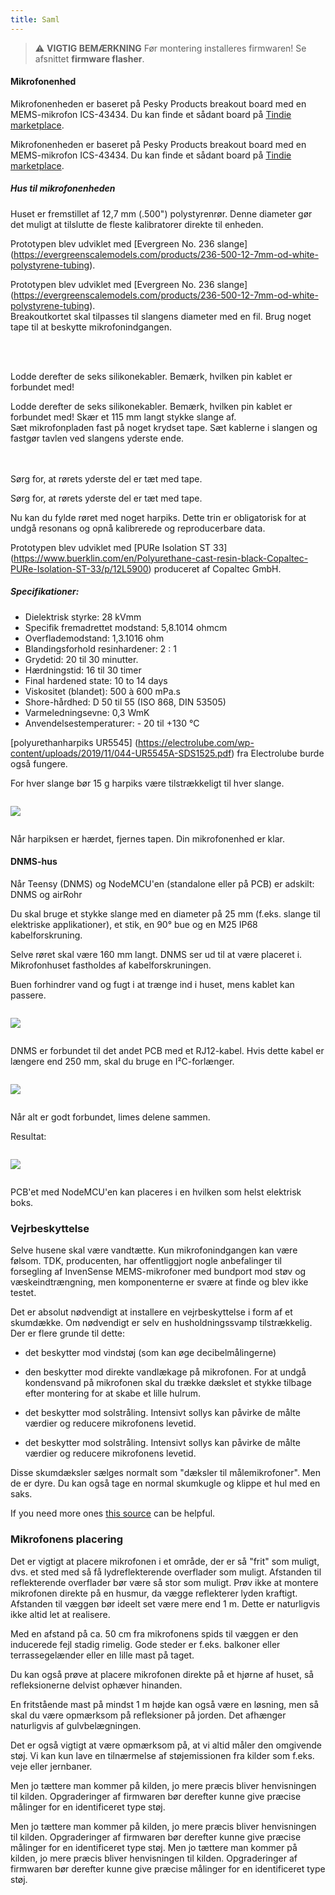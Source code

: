 ```yaml
---
title: Saml
---
```

> ⚠️ **VIGTIG BEMÆRKNING**
Før montering installeres firmwaren!
Se afsnittet __firmware flasher__.


#### Mikrofonenhed

Mikrofonenheden er baseret på Pesky Products breakout board med en MEMS-mikrofon ICS-43434. Du kan finde et sådant board på [Tindie marketplace](https://www.tindie.com/products/onehorse/ics43434-i2s-digital-microphone/).

Mikrofonenheden er baseret på Pesky Products breakout board med en MEMS-mikrofon ICS-43434. Du kan finde et sådant board på [Tindie marketplace](https://www.tindie.com/products/onehorse/ics43434-i2s-digital-microphone/).


##### Hus til mikrofonenheden
Huset er fremstillet af 12,7 mm (.500") polystyrenrør. Denne diameter gør det muligt at tilslutte de fleste kalibratorer direkte til enheden.

Prototypen blev udviklet med [Evergreen No. 236 slange] (https://evergreenscalemodels.com/products/236-500-12-7mm-od-white-polystyrene-tubing).

Prototypen blev udviklet med [Evergreen No. 236 slange] (https://evergreenscalemodels.com/products/236-500-12-7mm-od-white-polystyrene-tubing).
<br>
Breakoutkortet skal tilpasses til slangens diameter med en fil. Brug noget tape til at beskytte mikrofonindgangen.
<br>

<br>
<br>

Lodde derefter de seks silikonekabler. Bemærk, hvilken pin kablet er forbundet med!

Lodde derefter de seks silikonekabler. Bemærk, hvilken pin kablet er forbundet med!
Skær et 115 mm langt stykke slange af.
<br>
Sæt mikrofonpladen fast på noget krydset tape. Sæt kablerne i slangen og fastgør tavlen ved slangens yderste ende.
<br>
<br>
<br>

Sørg for, at rørets yderste del er tæt med tape.

Sørg for, at rørets yderste del er tæt med tape.

Nu kan du fylde røret med noget harpiks. Dette trin er obligatorisk for at undgå resonans og opnå kalibrerede og reproducerbare data.

Prototypen blev udviklet med [PURe Isolation ST 33] (https://www.buerklin.com/en/Polyurethane-cast-resin-black-Copaltec-PURe-Isolation-ST-33/p/12L5900) produceret af Copaltec GmbH.

##### Specifikationer:
* Dielektrisk styrke: 28 kVmm
* Specifik fremadrettet modstand: 5,8.1014 ohmcm
* Overflademodstand: 1,3.1016 ohm
* Blandingsforhold resinhardener: 2 : 1
* Grydetid: 20 til 30 minutter.
* Hærdningstid: 16 til 30 timer
* Final hardened state: 10 to 14 days
* Viskositet (blandet): 500 à 600 mPa.s
* Shore-hårdhed: D 50 til 55 (ISO 868, DIN 53505)
* Varmeledningsevne: 0,3 WmK
* Anvendelsestemperaturer: - 20 til +130 °C


[polyurethanharpiks UR5545] (https://electrolube.com/wp-content/uploads/2019/11/044-UR5545A-SDS1525.pdf) fra Electrolube burde også fungere.

For hver slange bør 15 g harpiks være tilstrækkeligt til hver slange.

<img src="..docsdnmsdnms-noise-measuring-microphone-inside-tube.jpg" style="display:block; margin: 2em 0" loading="lazy">

Når harpiksen er hærdet, fjernes tapen. Din mikrofonenhed er klar.



#### DNMS-hus

Når Teensy (DNMS) og NodeMCU'en (standalone eller på PCB) er adskilt: DNMS og airRohr

Du skal bruge et stykke slange med en diameter på 25 mm (f.eks. slange til elektriske applikationer), et stik, en 90° bue og en M25 IP68 kabelforskruning.

Selve røret skal være 160 mm langt. DNMS ser ud til at være placeret i. Mikrofonhuset fastholdes af kabelforskruningen.

Buen forhindrer vand og fugt i at trænge ind i huset, mens kablet kan passere.

<img src="..docsdnmsdnms-noise-measuring-housing.jpg" style="margin: 1em 0" loading="lazy">

DNMS er forbundet til det andet PCB med et RJ12-kabel. Hvis dette kabel er længere end 250 mm, skal du bruge en I²C-forlænger.

<img src="..docsdnmsdnms-noise-measuring-sensor-kit.jpg" style="margin: 1em 0" loading="lazy">

Når alt er godt forbundet, limes delene sammen.

Resultat:

<img src="..docsdnmsdnms-noise-measuring-dn40-result.jpg" style="margin: 1em 0" loading="lazy">

PCB'et med NodeMCU'en kan placeres i en hvilken som helst elektrisk boks.


### Vejrbeskyttelse

Selve husene skal være vandtætte. Kun mikrofonindgangen kan være følsom. TDK, producenten, har offentliggjort nogle anbefalinger til forsegling af InvenSense MEMS-mikrofoner med bundport mod støv og væskeindtrængning, men komponenterne er svære at finde og blev ikke testet.

Det er absolut nødvendigt at installere en vejrbeskyttelse i form af et skumdække. Om nødvendigt er selv en husholdningssvamp tilstrækkelig. Der er flere grunde til dette:
* det beskytter mod vindstøj (som kan øge decibelmålingerne)
* den beskytter mod direkte vandlækage på mikrofonen. For at undgå kondensvand på mikrofonen skal du trække dækslet et stykke tilbage efter montering for at skabe et lille hulrum.
* det beskytter mod solstråling. Intensivt sollys kan påvirke de målte værdier og reducere mikrofonens levetid.

* det beskytter mod solstråling. Intensivt sollys kan påvirke de målte værdier og reducere mikrofonens levetid.

Disse skumdæksler sælges normalt som "dæksler til målemikrofoner". Men de er dyre. Du kan også tage en normal skumkugle og klippe et hul med en saks.

If you need more ones [this source](https://de.aliexpress.com/item/32357483926.html?gps-id=pcStoreJustForYou&scm=1007.23125.137358.0&scm_id=1007.23125.137358.0&scm-url=1007.23125.137358.0&pvid=6cc8dfcd-974e-4fde-9dc9-6444c37a9069&spm=a2g0o.store_home.smartJustForYou_148437547.2) can be helpful.

### Mikrofonens placering

Det er vigtigt at placere mikrofonen i et område, der er så "frit" som muligt, dvs. et sted med så få lydreflekterende overflader som muligt. Afstanden til reflekterende overflader bør være så stor som muligt. Prøv ikke at montere mikrofonen direkte på en husmur, da vægge reflekterer lyden kraftigt.  Afstanden til væggen bør ideelt set være mere end 1 m. Dette er naturligvis ikke altid let at realisere.

Med en afstand på ca. 50 cm fra mikrofonens spids til væggen er den inducerede fejl stadig rimelig. Gode steder er f.eks. balkoner eller terrassegelænder eller en lille mast på taget.

Du kan også prøve at placere mikrofonen direkte på et hjørne af huset, så refleksionerne delvist ophæver hinanden.

En fritstående mast på mindst 1 m højde kan også være en løsning, men så skal du være opmærksom på refleksioner på jorden. Det afhænger naturligvis af gulvbelægningen.

Det er også vigtigt at være opmærksom på, at vi altid måler den omgivende støj.  Vi kan kun lave en tilnærmelse af støjemissionen fra kilder som f.eks. veje eller jernbaner.

Men jo tættere man kommer på kilden, jo mere præcis bliver henvisningen til kilden. Opgraderinger af firmwaren bør derefter kunne give præcise målinger for en identificeret type støj.

Men jo tættere man kommer på kilden, jo mere præcis bliver henvisningen til kilden. Opgraderinger af firmwaren bør derefter kunne give præcise målinger for en identificeret type støj.
Men jo tættere man kommer på kilden, jo mere præcis bliver henvisningen til kilden. Opgraderinger af firmwaren bør derefter kunne give præcise målinger for en identificeret type støj.
<br>
<br>
